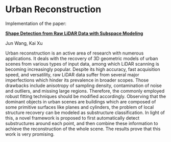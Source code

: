 # Urban Reconstruction

Implementation of the paper:

**[Shape Detection from Raw LiDAR Data with Subspace Modeling](https://ieeexplore.ieee.org/document/7557019)**

Jun Wang, Kai Xu 

Urban reconstruction is an active area of research with numerous applications. It deals with the recovery of 3D geometric models of urban scenes from various types of input data, among which LiDAR scanning is becoming increasingly popular. Despite its high accuracy, fast acquisition speed, and versatility, raw LiDAR data suffer from several major imperfections which hinder its prevalence in broader scopes. Those drawbacks include anisotropy of sampling density, contamination of noise and outliers, and missing large regions. Therefore, the commonly employed robust fitting techniques should be modified accordingly. Observing that the dominant objects in urban scenes are buildings which are composed of some primitive surfaces like planes and cylinders, the problem of local structure recovery can be modeled as substructure classification. In light of this, a novel framework is proposed to first automatically detect substructures around each point, and then combine these information to achieve the reconstruction of the whole scene. The results prove that this work is very promising.
